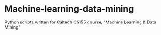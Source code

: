 # Machine-learning-data-mining
Python scripts written for Caltech CS155 course, "Machine Learning &amp; Data Mining"
